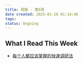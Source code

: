 ```yaml
---
title: 周报 - 第5周
date created: 2025-01-26 01:14:46
tags: 
status: Ongoing
---
```


## What I Read This Week

- [每个人都应该掌握的快速调研法](../Readings/每个人都应该掌握的快速调研法.md)